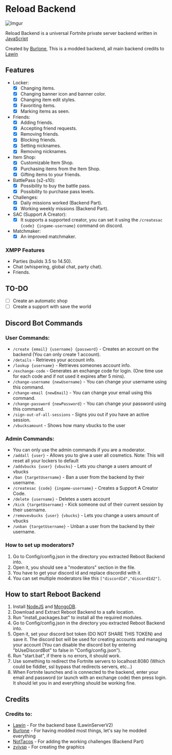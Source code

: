 # Reload Backend

![Imgur](https://imgur.com/L06O0IJ.png)

Reload Backend is a universal Fortnite private server backend written in [JavaScript](https://en.wikipedia.org/wiki/JavaScript)

Created by [Burlone](https://github.com/burlone0), This is a modded backend, all main backend credits to [Lawin](https://github.com/Lawin0129)

## Features
* Locker:
    * [x] Changing items.
    * [x] Changing banner icon and banner color.
    * [x] Changing item edit styles.
    * [x] Favoriting items.
    * [x] Marking items as seen.
* Friends:
    * [x] Adding friends.
    * [x] Accepting friend requests.
    * [x] Removing friends.
    * [x] Blocking friends.
    * [x] Setting nicknames.
    * [x] Removing nicknames.
* Item Shop:
    * [x] Customizable Item Shop.
    * [x] Purchasing items from the Item Shop.
    * [x] Gifting items to your friends.
* BattlePass (s2-s10):
    * [x] Possibility to buy the battle pass.
    * [x] Possibility to purchase pass levels.
* Challenges:
    * [x] Daily missions worked (Backend Part).
    * [x] Working weekly missions (Backend Part).
* SAC (Support A Creator):
    * [x] It supports a supported creator, you can set it using the `/createsac {code} {ingame-username}` command on discord.
* Matchmaker:
    * [x] An improved matchmaker.
### XMPP Features
- Parties (builds 3.5 to 14.50).
- Chat (whispering, global chat, party chat).
- Friends.

## TO-DO
- [ ] Create an automatic shop
- [ ] Create a support with save the world

## Discord Bot Commands
### User Commands:
- `/create {email} {username} {password}` - Creates an account on the backend (You can only create 1 account).
- `/details` - Retrieves your account info.
- `/lookup {username}` - Retrieves someones account info.
- `/exchange-code` - Generates an exchange code for login. (One time use for each code and if not used it expires after 5 mins).
- `/change-username {newUsername}` - You can change your username using this command.
- `/change-email {newEmail}` - You can change your email using this command.
- `/change-password {newPassword}` - You can change your password using this command.
- `/sign-out-of-all-sessions` - Signs you out if you have an active session.
- `/vbucksamount` - Shows how many vbucks to the user
### Admin Commands:
- You can only use the admin commands if you are a moderator.
- `/addall {user}` - Allows you to give a user all cosmetics. Note: This will reset all your lockers to default
- `/addvbucks {user} {vbucks}` - Lets you change a users amount of vbucks
- `/ban {targetUsername}` - Ban a user from the backend by their username.
- `/createsac {code} {ingame-username}` - Creates a Support A Creator Code.
- `/delete {username}` - Deletes a users account
- `/kick {targetUsername}` - Kick someone out of their current session by their username.
- `/removevbucks {user} {vbucks}` - Lets you change a users amount of vbucks
- `/unban {targetUsername}` - Unban a user from the backend by their username.
### How to set up moderators?
1) Go to Config/config.json in the directory you extracted Reboot Backend into.
2) Open it, you should see a "moderators" section in the file.
3) You have to get your discord id and replace discordId with it.
4) You can set multiple moderators like this `["discordId","discordId2"]`.

## How to start Reboot Backend
1) Install [NodeJS](https://nodejs.org/en/) and [MongoDB](https://www.mongodb.com/try/download/community).
2) Download and Extract Reboot Backend to a safe location.
3) Run "install_packages.bat" to install all the required modules.
4) Go to Config/config.json in the directory you extracted Reboot Backend into.
5) Open it, set your discord bot token (DO NOT SHARE THIS TOKEN) and save it. The discord bot will be used for creating accounts and managing your account (You can disable the discord bot by entering "bUseDiscordBot" to false in "Config/config.json").
6) Run "start.bat", if there is no errors, it should work.
7) Use something to redirect the Fortnite servers to localhost:8080 (Which could be fiddler, ssl bypass that redirects servers, etc...)
8) When Fortnite launches and is connected to the backend, enter your email and password (or launch with an exchange code) then press login. It should let you in and everything should be working fine.

## Credits
### Credits to:
* [Lawin](https://github.com/Lawin0129) - For the backend base (LawinServerV2)
* [Burlone](https://github.com/burlone0) - For having modded most things, let's say he modded everything
* [NotTacos](https://github.com/PhysicalDrive) - For adding the working challenges (Backend Part)
* [zvivsp](https://github.com/zvivsp) - For creating the graphics